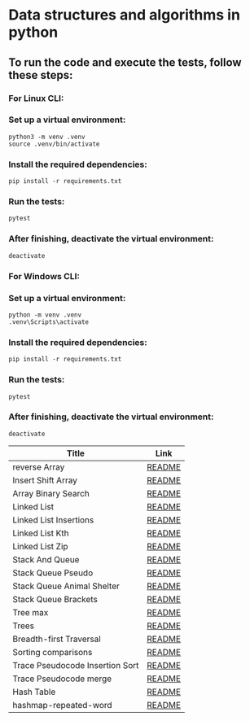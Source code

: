 # Data structures and algorithms in python

## To run the code and execute the tests, follow these steps:
### **For Linux CLI**:
### Set up a virtual environment:
```
python3 -m venv .venv
source .venv/bin/activate
```
### Install the required dependencies:
```
pip install -r requirements.txt
```
### Run the tests:
```
pytest
```
### After finishing, deactivate the virtual environment:
```
deactivate
```
### **For Windows CLI**:
### Set up a virtual environment:
```
python -m venv .venv
.venv\Scripts\activate
```
### Install the required dependencies:
```
pip install -r requirements.txt
```
### Run the tests:
```
pytest
```
### After finishing, deactivate the virtual environment:
```
deactivate
```


| Title                          | Link 
| -----------                    | -----------                                      |
|  reverse Array                 | [README](./array-reverse/README.md)              |
|  Insert Shift Array            | [README](./array-insert-shift/README.md)         |
|  Array Binary Search           | [README](./array-binary-search/README.md)        |
|  Linked List                   | [README](./linked_list/README.md)                |
|  Linked List Insertions        | [README](./linked_list_insertions/README.md)     |
|  Linked List Kth               | [README](./linked_list_kth/README.md)            |
|  Linked List Zip               | [README](./linked-list-zip/README.md)            |
|  Stack And Queue               | [README](./stack_and_queue/README.md)            |
|  Stack Queue Pseudo            | [README](./stack_queue_pseudo/README.md)         |
|  Stack Queue Animal Shelter    | [README](./stack_queue_animal_shelter/README.md) |
|  Stack Queue Brackets          | [README](./stack_queue_brackets/README.md)       |
|  Tree max                      | [README](./tree-max/README.md)                   |
|  Trees                         | [README](./trees/README.md)                      |
|  Breadth-first Traversal       | [README](./tree_breadth_first/README.md)         |
|  Sorting comparisons           | [README](./Comparisons/README.md)                |
|  Trace Pseudocode Insertion Sort | [README](./sorting/insertion/README.md)        |
|  Trace Pseudocode merge        | [README](./sorting/merge/README.md)              |
|  Hash Table                    | [README](./Hash%20Table/README.md)               |
|  hashmap-repeated-word         | [README](./hashmap-repeated-word/README.md)      |